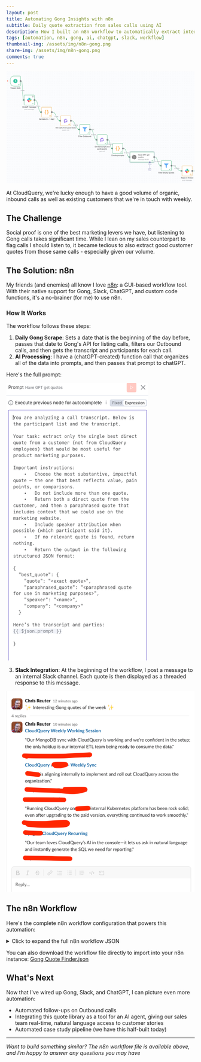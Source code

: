 ```yaml
---
layout: post
title: Automating Gong Insights with n8n
subtitle: Daily quote extraction from sales calls using AI
description: How I built an n8n workflow to automatically extract interesting quotes from Gong sales calls and post them to Slack
tags: [automation, n8n, gong, ai, chatgpt, slack, workflow]
thumbnail-img: /assets/img/n8n-gong.png
share-img: /assets/img/n8n-gong.png
comments: true
---
```


![n8n workflow](/assets/img/n8n-gong.png)

At CloudQuery, we're lucky enough to have a good volume of organic, inbound calls as well as existing customers that we're in touch with weekly.

## The Challenge

Social proof is one of the best marketing levers we have, but listening to Gong calls takes significant time. While I lean on my sales counterpart to flag calls I should listen to, it became tedious to also extract good customer quotes from those same calls - especially given our volume.

## The Solution: n8n

My friends (and enemies) all know I love [n8n](https://www.n8n.io): a GUI-based workflow tool. With their native support for Gong, Slack, ChatGPT, and custom code functions, it's a no-brainer (for me) to use n8n.

### How It Works

The workflow follows these steps:

1. **Daily Gong Scrape**: Sets a date that is the beginning of the day before, passes that date to Gong's API for listing calls, filters our Outbound calls, and then gets the transcript and participants for each call.
2. **AI Processing**: I have a (chatGPT-created) function call that organizes all of the data into prompts, and then passes that prompt to chatGPT. 

Here's the full prompt:

![Prompt](/assets/img/n8n-prompt.png)

3. **Slack Integration**: At the beginning of the workflow, I post a message to an internal Slack channel. Each quote is then displayed as a threaded response to this message.

![Slack message](/assets/img/n8n-slack.png)


## The n8n Workflow

Here's the complete n8n workflow configuration that powers this automation:

<details>
<summary>Click to expand the full n8n workflow JSON</summary>

{% highlight json %}
{
  "name": "Gong Quote Finder",
  "nodes": [
    {
      "parameters": {
        "filters": {
          "fromDateTime": "={{ $json.oneDayAgo }}"
        },
        "options": {},
        "requestOptions": {}
      },
      "type": "n8n-nodes-base.gong",
      "typeVersion": 1,
      "position": [
        336,
        352
      ],
      "id": "29b6c499-86b4-4882-bee3-2ee389517333",
      "name": "Get calls from past week",
      "credentials": {
        "gongApi": {
          "id": "9oBwBDJJDYXwwDzp",
          "name": "Gong account"
        }
      }
    },
    {
      "parameters": {
        "conditions": {
          "options": {
            "caseSensitive": true,
            "leftValue": "",
            "typeValidation": "strict",
            "version": 2
          },
          "conditions": [
            {
              "id": "c432e990-2116-4150-88db-3688aebc6f69",
              "leftValue": "={{ $json.direction }}",
              "rightValue": "Outbound",
              "operator": {
                "type": "string",
                "operation": "notEquals"
              }
            }
          ],
          "combinator": "and"
        },
        "options": {}
      },
      "type": "n8n-nodes-base.filter",
      "typeVersion": 2.2,
      "position": [
        512,
        432
      ],
      "id": "6e52cd80-8540-4a8d-96b4-e7d01cca83eb",
      "name": "Filter Outbound"
    },
    {
      "parameters": {
        "operation": "get",
        "call": {
          "__rl": true,
          "value": "={{ $json.id }}",
          "mode": "id"
        },
        "options": {
          "properties": [
            "transcript",
            "parties"
          ]
        },
        "requestOptions": {}
      },
      "type": "n8n-nodes-base.gong",
      "typeVersion": 1,
      "position": [
        672,
        528
      ],
      "id": "8f4653e0-894b-48c0-a8d8-a6705d450f81",
      "name": "Get transcript and participants",
      "credentials": {
        "gongApi": {
          "id": "9oBwBDJJDYXwwDzp",
          "name": "Gong account"
        }
      }
    },
    {
      "parameters": {
        "jsCode": "return items.map(item => {\n  const participants = item.json.parties || [];\n  const transcript = item.json.transcript || [];\n\n  // Build a lookup table { speakerId: name }\n  const speakerMap = {};\n  for (const p of participants) {\n    speakerMap[p.speakerId] = p.name || p.emailAddress || \"Unknown\";\n  }\n\n  // Flatten transcript → \"Name: sentence\"\n  let tStr = \"\";\n  for (const turn of transcript) {\n    const name = speakerMap[turn.speakerId] || \"Unknown\";\n    for (const s of (turn.sentences || [])) {\n      tStr += `${name}: ${s.text}\\n`;\n    }\n  }\n\n  // Participants summary string\n  const pStr = participants\n    .map(p => `${p.name || p.emailAddress} (${p.affiliation || \"\"})`)\n    .join(\", \");\n\n  // Final prompt\n  const prompt = `Participants:\\n${pStr}\\n\\nTranscript:\\n${tStr}`;\n\n  return { json: { ...item.json, prompt } };\n});"
      },
      "type": "n8n-nodes-base.code",
      "typeVersion": 2,
      "position": [
        816,
        608
      ],
      "id": "75a4a69d-18f9-4316-9693-af68e4ce459c",
      "name": "Create prompts",
      "executeOnce": false
    },
    {
      "parameters": {
        "modelId": {
          "__rl": true,
          "value": "gpt-5",
          "mode": "list",
          "cachedResultName": "GPT-5"
        },
        "messages": {
          "values": [
            {
              "content": "=You are analyzing a call transcript. Below is the participant list and the transcript.\n\nYour task: extract only the single best direct quote from a customer (not from CloudQuery employees) that would be most useful for product marketing purposes.\n\nImportant instructions:\n\t•\tChoose the most substantive, impactful quote — the one that best reflects value, pain points, or comparisons.\n\t•\tDo not include more than one quote.\n\t•\tReturn both a direct quote from the customer, and then a paraphrased quote that includes context that we could use on the marketing website.\n\t•\tInclude speaker attribution when possible (which participant said it).\n\t•\tIf no relevant quote is found, return nothing.\n\t•\tReturn the output in the following structured JSON format:\n\n{\n  \"best_quote\": {\n    \"quote\": \"<exact quote>\",\n    \"paraphrased_quote\": \"<paraphrased quote for use in marketing purposes>\",\n    \"speaker\": \"<name>\",\n    \"company\": \"<company>\"\n  }\n\nHere's the transcript and parties:\n{{ $json.prompt }}\n\n}"
            }
          ]
        },
        "jsonOutput": true,
        "options": {}
      },
      "type": "@n8n/n8n-nodes-langchain.openAi",
      "typeVersion": 1.8,
      "position": [
        976,
        688
      ],
      "id": "9d05183d-251e-4d4f-94b6-87ff142c0aaf",
      "name": "Have GPT get quotes",
      "credentials": {
        "openAiApi": {
          "id": "Ag7JyI9zZlkCdENC",
          "name": "OpenAi account"
        }
      }
    },
    {
      "parameters": {
        "authentication": "oAuth2",
        "select": "channel",
        "channelId": {
          "__rl": true,
          "value": "C0905FL7DNK",
          "mode": "list",
          "cachedResultName": "marketing-team"
        },
        "text": "=:sparkles: Interesting Gong quotes of the week :sparkles:",
        "otherOptions": {
          "includeLinkToWorkflow": false,
          "mrkdwn": true
        }
      },
      "type": "n8n-nodes-base.slack",
      "typeVersion": 2.3,
      "position": [
        0,
        160
      ],
      "id": "26abbca3-8524-4a86-a235-66120af01203",
      "name": "Kickoff message",
      "webhookId": "ee9a7d45-eec8-41c7-8451-035afadcef9a",
      "executeOnce": true,
      "credentials": {
        "slackOAuth2Api": {
          "id": "17AqD8uTrzEnUuGQ",
          "name": "Slack account"
        }
      }
    },
    {
      "parameters": {
        "authentication": "oAuth2",
        "select": "channel",
        "channelId": {
          "__rl": true,
          "value": "C0905FL7DNK",
          "mode": "list",
          "cachedResultName": "marketing-team"
        },
        "text": "=*<{{ $('Get transcript and participants').item.json.metaData.url }}|{{ $('Get transcript and participants').item.json.metaData.title.replace(/[<>|]/g, \"\")}}>*\n\n\"{{ $json.message.content.best_quote.paraphrased_quote }}\"\" \n\n_-{{ $json.message.content.best_quote.speaker }} from {{ $json.message.content.best_quote.company }}_",
        "otherOptions": {
          "includeLinkToWorkflow": false,
          "thread_ts": {
            "replyValues": {
              "thread_ts": "={{ $('Kickoff message').first().json.message_timestamp }}"
            }
          },
          "unfurl_links": false,
          "unfurl_media": false
        }
      },
      "type": "n8n-nodes-base.slack",
      "typeVersion": 2.3,
      "position": [
        1456,
        816
      ],
      "id": "6a7e821e-1725-4204-a414-77af85d22fdf",
      "name": "Reply in thread",
      "webhookId": "ad4d48d7-1be3-4dd8-a177-803effbb8099",
      "credentials": {
        "slackOAuth2Api": {
          "id": "17AqD8uTrzEnUuGQ",
          "name": "Slack account"
        }
      }
    },
    {
      "parameters": {
        "conditions": {
          "options": {
            "caseSensitive": true,
            "leftValue": "",
            "typeValidation": "strict",
            "version": 2
          },
          "conditions": [
            {
              "id": "f7de17b4-44cf-4e07-97d2-e6073174a515",
              "leftValue": "={{ $json.message.content.best_quote.paraphrased_quote }}",
              "rightValue": "",
              "operator": {
                "type": "string",
                "operation": "notEmpty",
                "singleValue": true
              }
            }
          ],
          "combinator": "and"
        },
        "options": {}
      },
      "type": "n8n-nodes-base.filter",
      "typeVersion": 2.2,
      "position": [
        1264,
        768
      ],
      "id": "a4cda9b9-73fe-49e4-9175-b78a2229abd4",
      "name": "Filter empty quotes"
    },
    {
      "parameters": {
        "rule": {
          "interval": [
            {
              "triggerAtHour": 8
            }
          ]
        }
      },
      "type": "n8n-nodes-base.scheduleTrigger",
      "typeVersion": 1.2,
      "position": [
        -128,
        -16
      ],
      "id": "38c53378-51af-48ef-b31d-691714bcdfb3",
      "name": "Trigger daily"
    },
    {
      "parameters": {
        "jsCode": "// n8n Function node\nconst date = new Date();\n\n// subtract 1 day\ndate.setDate(date.getDate() - 1);\n\n// format to YYYY-MM-DD 00:00:00\nconst year = date.getFullYear();\nconst month = String(date.getMonth() + 1).padStart(2, '0');\nconst day = String(date.getDate()).padStart(2, '0');\n\nconst formatted = `${year}-${month}-${day} 00:00:00`;\n\nreturn [\n  {\n    json: {\n      oneDayAgo: formatted\n    }\n  }\n];"
      },
      "type": "n8n-nodes-base.code",
      "typeVersion": 2,
      "position": [
        160,
        272
      ],
      "id": "7aad5914-8e51-410f-b2db-582f3d0680eb",
      "name": "Set date (n - 1 day)"
    }
  ],
  "pinData": {},
  "connections": {
    "Get calls from past week": {
      "main": [
        [
          {
            "node": "Filter Outbound",
            "type": "main",
            "index": 0
          }
        ]
      ]
    },
    "Filter Outbound": {
      "main": [
        [
          {
            "node": "Get transcript and participants",
            "type": "main",
            "index": 0
          }
        ]
      ]
    },
    "Get transcript and participants": {
      "main": [
        [
          {
            "node": "Create prompts",
            "type": "main",
            "index": 0
          }
        ]
      ]
    },
    "Create prompts": {
      "main": [
        [
          {
            "node": "Have GPT get quotes",
            "type": "main",
            "index": 0
          }
        ]
      ]
    },
    "Have GPT get quotes": {
      "main": [
        [
          {
            "node": "Filter empty quotes",
            "type": "main",
            "index": 0
          }
        ]
      ]
    },
    "Kickoff message": {
      "main": [
        [
          {
            "node": "Set date (n - 1 day)",
            "type": "main",
            "index": 0
          }
        ]
      ]
    },
    "Filter empty quotes": {
      "main": [
        [
          {
            "node": "Reply in thread",
            "type": "main",
            "index": 0
          }
        ]
      ]
    },
    "Trigger daily": {
      "main": [
        [
          {
            "node": "Kickoff message",
            "type": "main",
            "index": 0
          }
        ]
      ]
    },
    "Set date (n - 1 day)": {
      "main": [
        [
          {
            "node": "Get calls from past week",
            "type": "main",
            "index": 0
          }
        ]
      ]
    }
  },
  "active": true,
  "settings": {
    "executionOrder": "v1"
  },
  "versionId": "c50567a7-afdd-45d6-8cb9-f302d4661392",
  "meta": {
    "templateCredsSetupCompleted": true,
    "instanceId": "7494247a158e2c999b388670661bf7529fbb8284d7ed0b3c6efc35b40af4c8d4"
  },
  "id": "Uz2BYGiLiBXvzHRo",
  "tags": []
}
{% endhighlight %}

</details>

You can also download the workflow file directly to import into your n8n instance: [Gong Quote Finder.json](/assets/files/Gong-Quote-Finder.json)


## What's Next

Now that I've wired up Gong, Slack, and ChatGPT, I can picture even more automation:

- Automated follow-ups on Outbound calls
- Integrating this quote library as a tool for an AI agent, giving our sales team real-time, natural language access to customer stories
- Automated case study pipeline (we have this half-built today)

---

*Want to build something similar? The n8n workflow file is available above, and I'm happy to answer any questions you may have*
